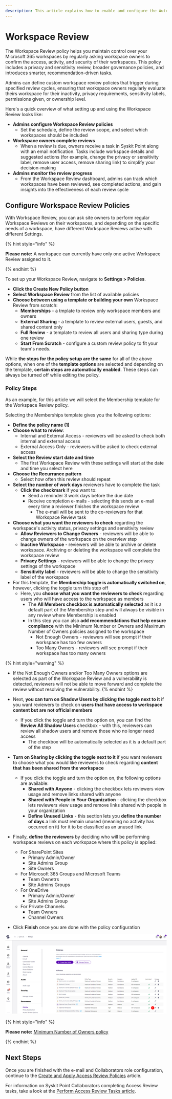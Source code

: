 ```yaml
---
description: This article explains how to enable and configure the Automated Access Review in Syskit Point.
---
```


# Workspace Review

The Workspace Review policy helps you maintain control over your Microsoft 365 workspaces by regularly asking workspace owners to confirm the access, activity, and security of their workspaces. This policy includes a privacy and sensitivity review, broader governance policies, and introduces smarter, recommendation-driven tasks. 

Admins can define custom workspace review policies that trigger during specified review cycles, ensuring that workspace owners regularly evaluate theirs workspace for their inactivity, privacy requirements, sensitivity labels, permissions given, or ownership level.

Here's a quick overview of what setting up and using the Workspace Review looks like: 

* **Admins configure Workspace Review policies**
  * Set the schedule, define the review scope, and select which workspaces should be included 
* **Workspace owners complete reviews**
  * When a review is due, owners receive a task in Syskit Point along with an email notification. Tasks include workspace details and suggested actions (for example, change the privacy or sensitivity label, remove user access, remove sharing link) to simplify your decision-making
* **Admins monitor the review progress**
  * From the Workspace Review dashboard, admins can track which workspaces have been reviewed, see completed actions, and gain insights into the effectiveness of each review cycle 

## Configure Workspace Review Policies

With Workspace Review, you can ask site owners to perform regular Workspace Reviews on their workspaces, and depending on the specific needs of a workspace, have different Workspace Reviews active with different Settings. 

{% hint style="info" %}

**Please note:** A workspace can currently have only one active Workspace Review assigned to it. 

{% endhint %}

To set up your Workspace Review, navigate to **Settings > Policies**. 

* **Click the Create New Policy button**
* **Select Workspace Review** from the list of available policies
* **Choose between using a template or building your own** Workspace Review from scratch:
  * **Memberships** - a tmplate to review only workspace members and owners
  * **External Sharing** - a template to review external users, guests, and shared content only
  * **Full Review** - a template to review all users and sharing type during one review 
  * **Start From Scratch** - configure a custom review policy to fit your team's needs. 

While **the steps for the policy setup are the same** for all of the above options, when one of the **template options** are selected and depending on the template, **certain steps are automatically enabled**. These steps can always be turned off while editing the policy.

### Policy Steps

As an example, for this article we will select the Membership template for the Workspace Review policy. 

Selecting the Memberships template gives you the following options:
* **Define the policy name (1)**
* **Choose what to review**:
  * Internal and External Access - reviewers will be asked to check both internal and external access
  * External Access Only - reviewers will be asked to check external access
* **Select the Review start date and time**
  * The first Workspace Review with these settings will start at the date and time you select here
* **Choose the Recurrance pattern** 
  * Select how often this review should repeat
* **Select the number of work days** reviewers have to complete the task 
  * **Click the checkmark** if you want to:
     * Send a reminder 3 work days before the due date
     * Receive completion e-mails - selecting this sends an e-mail every time a reviewer finishes the workspace review
       * The e-mail will be sent to the co-reviewers for that Workspace Review task
* **Choose what you want the reviewers to check** regarding the workspace's activity status, privacy settings and sensitivity review
  * **Allow Reviewers to Change Owners** - reviewers will be able to change owners of the workspace on the overview step
  * **Inactive Workspace** - reviewers will be able to archive or delete workspace. Archiving or deleting the workspace will complete the workspace review
  * **Privacy Settings** - reviewers will be able to change the privacy settings of the workspace
  * **Sensitivity label** - reviewers will be able to change the sensitivity label of the workspace
* For this template, the **Membership toggle is automatically switched on**, however, clicking the toggle turn this step off
  * Here, you **choose what you want the reviewers to check** regarding users who will have access to the workspace as members
    * The **All Members checkbox is automatically selected** as it is a default part of the Membership step and will always be visible in any review where Membership is enabled
    * In this step you can also **add recommendations that help ensure compliance** with the Minimum Number or Owners and Maximum Number of Owners policies assigned to the workspace
       * Not Enough Owners - reviewers will see prompt if their workspace has too few owners
       * Too Many Owners - reviewers will see prompt if their workspace has too many owners

{% hint style="warning" %}
* If the Not Enough Owners and/or Too Many Owners options are selected as part of the Workspace Review and a vulnerability is detected, reviewers will not be able to move forward and complete the review without resolving the vulnerability. 
{% endhint %}

* Next, **you can turn on Shadow Users by clicking the toggle next to it** if you want reviewers to check on **users that have access to workspace content but are not official members**
  * If you click the toggle and turn the option on, you can find the **Review All Shadow Users** checkbox - with this, reviewers can review all shadow users and remove those who no longer need access
    * The checkbox will be automatically selected as it is a default part of the step
* **Turn on Sharing by clicking the toggle next to it** if you want reviewers to choose what you would like reviewers to check regarding **content that has been shared from the workspace**
  * If you click the toggle and turn the option on, the following options are available:
    * **Shared with Anyone** - clicking the checkbox lets reviewers view usage and remove links shared with anyone
    * **Shared with People in Your Organization** - clicking the checkbox lets reviewers view usage and remove links shared with people in your organization
    * **Define Unused Links** - this section lets you **define the number of days** a link must remain unused (meaning no activity has occurred on it) for it to be classified as an unused link
* Finally, **define the reviewers** by deciding who will be performing workspace reviews on each workspace where this policy is applied: 
  * For SharePoint Sites
    * Primary Admin/Owner
    * Site Admins Group
    * Site Owners
  * For Microsoft 365 Groups and Microsoft Teams
    * Team Ownetrs
    * Site Admins Groups
  * For OneDrive
    * Primary Admin/Owner
    * Site Admins Group
  * For Private Channels
    * Team Owners
    * Channel Owners
    
* Click **Finish** once you are done with the policy configuration 


![Orphaned Workspaces - Edit Policy](../../.gitbook/assets/set-up-automated-workflows-orphaned-edit.png)



{% hint style="info" %}

**Please note:** [Minimum Number of Owners policy](../../point-collaborators/resolve-governance-tasks/minimum-number-of-owners.md) 

{% endhint %}


## Next Steps

Once you are finished with the e-mail and Collaborators role configuration, continue to the [Create and Apply Access Review Policies](create-apply-access-review-policies.md) article.

For information on Syskit Point Collaborators completing Access Review tasks, take a look at the [Perform Access Review Tasks article](../../point-collaborators/resolve-governance-tasks/access-review.md).
